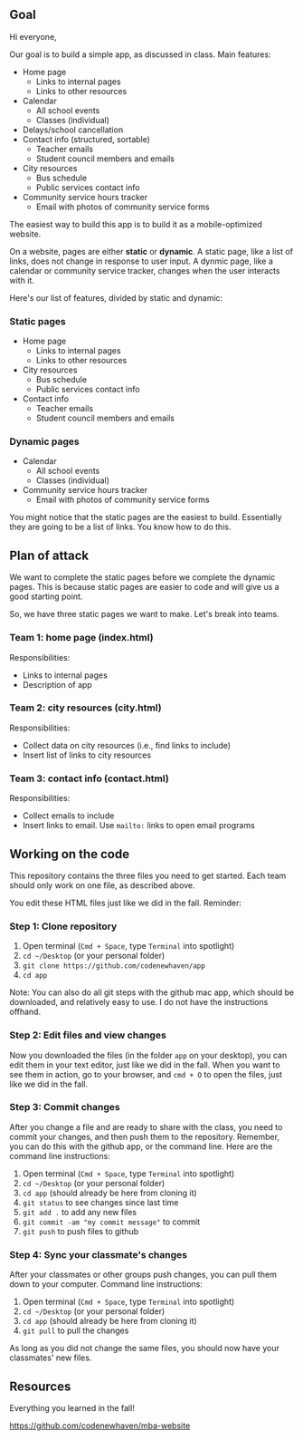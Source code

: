 ## Goal

Hi everyone,

Our goal is to build a simple app, as discussed in class. Main features:

- Home page
    + Links to internal pages
    + Links to other resources
- Calendar
    + All school events
    + Classes (individual)
- Delays/school cancellation
- Contact info (structured, sortable)
    + Teacher emails
    + Student council members and emails
- City resources
    + Bus schedule
    + Public services contact info
- Community service hours tracker
    + Email with photos of community service forms

The easiest way to build this app is to build it as a mobile-optimized website.

On a website, pages are either **static** or **dynamic**. A static page, like
a list of links, does not change in response to user input. A dynmic page, like
a calendar or community service tracker, changes when the user interacts with it.

Here's our list of features, divided by static and dynamic:

### Static pages

- Home page
    + Links to internal pages
    + Links to other resources
- City resources
    + Bus schedule
    + Public services contact info
- Contact info 
    + Teacher emails
    + Student council members and emails

### Dynamic pages

- Calendar
    + All school events
    + Classes (individual)
- Community service hours tracker
    + Email with photos of community service forms

You might notice that the static pages are the easiest to build. Essentially
they are going to be a list of links. You know how to do this.

## Plan of attack

We want to complete the static pages before we complete the dynamic pages. This is because static pages are easier to code and will give us a good starting point.

So, we have three static pages we want to make. Let's break into teams.

### Team 1: home page (index.html)

Responsibilities:

- Links to internal pages
- Description of app 

### Team 2: city resources (city.html)

Responsibilities:

- Collect data on city resources (i.e., find links to include)
- Insert list of links to city resources

### Team 3: contact info (contact.html)

Responsibilities:

- Collect emails to include
- Insert links to email. Use `mailto:` links to open email programs

## Working on the code

This repository contains the three files you need to get started. Each team
should only work on one file, as described above.

You edit these HTML files just like we did in the fall. Reminder:

### Step 1: Clone repository

1. Open terminal (`Cmd + Space`, type `Terminal` into spotlight)
2. `cd ~/Desktop` (or your personal folder)
3. `git clone https://github.com/codenewhaven/app`
4. `cd app`

Note: You can also do all git steps with the github mac app, which should be downloaded,
and relatively easy to use. I do not have the instructions offhand.

### Step 2: Edit files and view changes

Now you downloaded the files (in the folder `app` on your desktop), you can edit them in your text editor, just like we did in the fall. When you want to
see them in action, go to your browser, and `cmd + O` to open the files, just
like we did in the fall. 

### Step 3: Commit changes

After you change a file and are ready to share with the class, you need to 
commit your changes, and then push them to the repository. Remember, you can
do this with the github app, or the command line. Here are the command line
instructions:

1. Open terminal (`Cmd + Space`, type `Terminal` into spotlight)
2. `cd ~/Desktop` (or your personal folder)
4. `cd app` (should already be here from cloning it)
5. `git status` to see changes since last time
6. `git add .` to add any new files
7. `git commit -am "my commit message"` to commit
8. `git push` to push files to github

### Step 4: Sync your classmate's changes

After your classmates or other groups push changes, you can pull them down
to your computer. Command line instructions:

1. Open terminal (`Cmd + Space`, type `Terminal` into spotlight)
2. `cd ~/Desktop` (or your personal folder)
4. `cd app` (should already be here from cloning it)
5. `git pull` to pull the changes

As long as you did not change the same files, you should now have your classmates' new files.

## Resources

Everything you learned in the fall!

https://github.com/codenewhaven/mba-website
